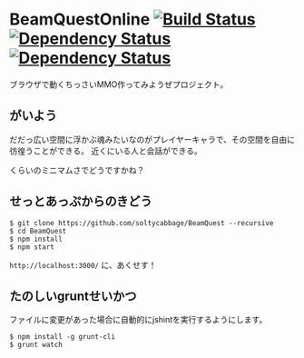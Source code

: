 # BeamQuestOnline [![Build Status](https://travis-ci.org/soltycabbage/BeamQuest.svg)](https://travis-ci.org/soltycabbage/BeamQuest) [![Dependency Status](https://www.versioneye.com/user/projects/53e310b5e0a2295226000025/badge.svg?style=flat)](https://www.versioneye.com/user/projects/53e310b5e0a2295226000025) [![Dependency Status](https://www.versioneye.com/user/projects/53fb1d01e09da3365800063d/badge.svg?style=flat)](https://www.versioneye.com/user/projects/53fb1d01e09da3365800063d)

ブラウザで動くちっさいMMO作ってみようぜプロジェクト。

## がいよう

だだっ広い空間に浮かぶ魂みたいなのがプレイヤーキャラで、その空間を自由に彷徨うことができる。
近くにいる人と会話ができる。

くらいのミニマムさでどうですかね？

## せっとあっぷからのきどう

```
$ git clone https://github.com/soltycabbage/BeamQuest --recursive
$ cd BeamQuest
$ npm install
$ npm start
```

`http://localhost:3000/` に、あくせす！

## たのしいgruntせいかつ

ファイルに変更があった場合に自動的にjshintを実行するようにします。

```
$ npm install -g grunt-cli
$ grunt watch
```


